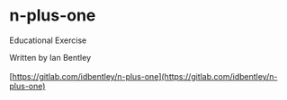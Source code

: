 # n-plus-one
Educational Exercise

Written by Ian Bentley
<br></br>
[https://gitlab.com/idbentley/n-plus-one](https://gitlab.com/idbentley/n-plus-one)
